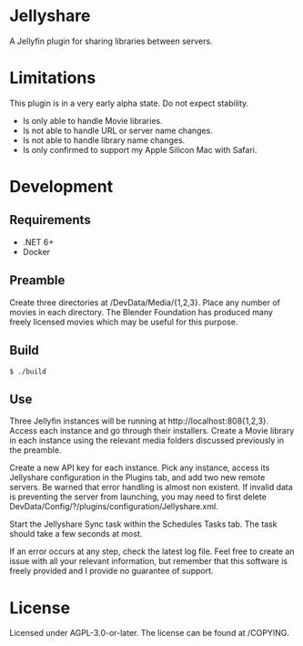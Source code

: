 # Jellyshare

A Jellyfin plugin for sharing libraries between servers.

# Limitations

This plugin is in a very early alpha state. Do not expect stability.

- Is only able to handle Movie libraries.
- Is not able to handle URL or server name changes.
- Is not able to handle library name changes.
- Is only confirmed to support my Apple Silicon Mac with Safari.

# Development

## Requirements

- .NET 6+
- Docker

## Preamble

Create three directories at /DevData/Media/{1,2,3}. Place any number of movies
in each directory. The Blender Foundation has produced many freely licensed
movies which may be useful for this purpose.

## Build

    $ ./build

## Use

Three Jellyfin instances will be running at http://localhost:808{1,2,3}. Access
each instance and go through their installers. Create a Movie library in each
instance using the relevant media folders discussed previously in the preamble.

Create a new API key for each instance. Pick any instance, access its Jellyshare
configuration in the Plugins tab, and add two new remote servers. Be warned that
error handling is almost non existent. If invalid data is preventing the server
from launching, you may need to first delete
DevData/Config/?/plugins/configuration/Jellyshare.xml.

Start the Jellyshare Sync task within the Schedules Tasks tab. The task should
take a few seconds at most.

If an error occurs at any step, check the latest log file. Feel free to create
an issue with all your relevant information, but remember that this software is
freely provided and I provide no guarantee of support.

# License

Licensed under AGPL-3.0-or-later. The license can be found at /COPYING.
